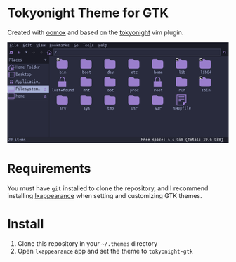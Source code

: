 # Tokyonight Theme for GTK

Created with [oomox](https://github.com/themix-project/oomox) and based on the [tokyonight](https://github.com/ghifarit53/tokyonight-vim) vim plugin.

![](./static/screenshot.png)


# Requirements

You must have `git` installed to clone the repository, and I recommend installing [lxappearance](https://wiki.lxde.org/en/LXAppearance) when setting and customizing GTK themes.

# Install

1. Clone this repository in your `~/.themes` directory
2. Open `lxappearance` app and set the theme to `tokyonight-gtk`
